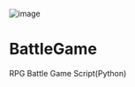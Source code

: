 ![image](https://user-images.githubusercontent.com/45018986/150326037-d803edb0-94d8-49e7-8367-8461e6010802.png)

# BattleGame
RPG Battle Game Script(Python)
